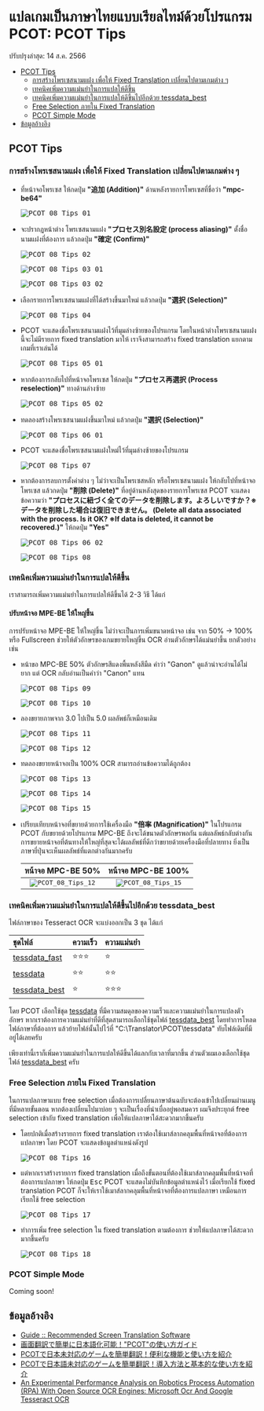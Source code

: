 # แปลเกมเป็นภาษาไทยแบบเรียลไทม์ด้วยโปรแกรม PCOT: PCOT Tips
ปรับปรุงล่าสุด: 14 ส.ค. 2566

 - [PCOT Tips](#pcot-tips)
   - [การสร้างโพรเซสนามแฝง เพื่อให้ Fixed Translation เปลี่ยนไปตามเกมต่าง ๆ](#การสร้างโพรเซสนามแฝง-เพื่อให้-fixed-translation-เปลี่ยนไปตามเกมต่าง-ๆ)
   - [เทคนิคเพิ่มความแม่นยำในการแปลให้ดีขึ้น](#เทคนิคเพิ่มความแม่นยำในการแปลให้ดีขึ้น)
   - [เทคนิคเพิ่มความแม่นยำในการแปลให้ดีขึ้นไปอีกด้วย tessdata_best](#เทคนิคเพิ่มความแม่นยำในการแปลให้ดีขึ้นไปอีกด้วย-tessdata_best)
   - [Free Selection ภายใน Fixed Translation](#free-selection-ภายใน-fixed-translation)
   - [PCOT Simple Mode](#pcot-simple-mode)
 - [ข้อมูลอ้างอิง](#ข้อมูลอ้างอิง)

## PCOT Tips
 
### การสร้างโพรเซสนามแฝง เพื่อให้ Fixed Translation เปลี่ยนไปตามเกมต่าง ๆ

 - ที่หน้าจอโพรเซส ให้กดปุ่ม **"追加 (Addition)"** ด้านหลังรายการโพรเซสที่ชื่อว่า **"mpc-be64"**

   <kbd>![PCOT_08_Tips_01](Pictures/PCOT_08_Tips_01.png)</kbd>
 - จะปรากฎหน้าต่าง โพรเซสนามแฝง **"プロセス別名設定 (process aliasing)"** ตั้งชื่อนามแฝงที่ต้องการ แล้วกดปุ่ม **"確定 (Confirm)"**

   <kbd>![PCOT_08_Tips_02](Pictures/PCOT_08_Tips_02.png)</kbd>

   <kbd>![PCOT_08_Tips_03_01](Pictures/PCOT_08_Tips_03_01.png)</kbd>

   <kbd>![PCOT_08_Tips_03_02](Pictures/PCOT_08_Tips_03_02.png)</kbd>
 - เลือกรายการโพรเซสนามแฝงที่ได้สร้างขึ้นมาใหม่ แล้วกดปุ่ม **"選択 (Selection)"**

   <kbd>![PCOT_08_Tips_04](Pictures/PCOT_08_Tips_04.png)</kbd>
 - PCOT จะแสดงชื่อโพรเซสนามแฝงไว้ที่มุมล่างซ้ายของโปรแกรม โดยในหน้าต่างโพรเซสนามแฝงนี้จะไม่มีรายการ fixed translation มาให้ เราจึงสามารถสร้าง fixed translation แยกตามเกมที่เราเล่นได้

   <kbd>![PCOT_08_Tips_05_01](Pictures/PCOT_08_Tips_05_01.png)</kbd>
 - หากต้องการกลับไปที่หน้าจอโพรเซส ให้กดปุ่ม **"プロセス再選択 (Process reselection)"** ทางด้านล่างซ้าย

   <kbd>![PCOT_08_Tips_05_02](Pictures/PCOT_08_Tips_05_02.png)</kbd>
 - ทดลองสร้างโพรเซสนามแฝงขึ้นมาใหม่ แล้วกดปุ่ม **"選択 (Selection)"**

   <kbd>![PCOT_08_Tips_06_01](Pictures/PCOT_08_Tips_06_01.png)</kbd>
 - PCOT จะแสดงชื่อโพรเซสนามแฝงใหม่ไว้ที่มุมล่างซ้ายของโปรแกรม

   <kbd>![PCOT_08_Tips_07](Pictures/PCOT_08_Tips_07.png)</kbd>
 - หากต้องการลบการตั้งค่าต่าง ๆ ไม่ว่าจะเป็นโพรเซสหลัก หรือโพรเซสนามแฝง ให้กลับไปที่หน้าจอโพรเซส แล้วกดปุ่ม **"削除 (Delete)"** ที่อยู่ด้านหลังสุดของรายการโพรเซส PCOT จะแสดงข้อความว่า **"プロセスに紐づく全てのデータを削除します。よろしいですか？※データを削除した場合は復旧できません。 (Delete all data associated with the process. Is it OK? ※If data is deleted, it cannot be recovered.)"** ให้กดปุ่ม **"Yes"**

   <kbd>![PCOT_08_Tips_06_02](Pictures/PCOT_08_Tips_06_02.png)</kbd>

   <kbd>![PCOT_08_Tips_08](Pictures/PCOT_08_Tips_08.png)</kbd>

### เทคนิคเพิ่มความแม่นยำในการแปลให้ดีขึ้น

 เราสามารถเพิ่มความแม่นยำในการแปลให้ดีขึ้นได้ 2-3 วิธี ได้แก่

  #### ปรับหน้าจอ MPE-BE ให้ใหญ่ขึ้น

 การปรับหน้าจอ MPE-BE ให้ใหญ่ขึ้น ไม่ว่าจะเป็นการเพิ่มขนาดหน้าจอ เช่น จาก 50% → 100% หรือ Fullscreen ช่วยให้ตัวอักษรของเกมขยายใหญ่ขึ้น OCR อ่านตัวอักษรได้แม่นยำขึ้น ยกตัวอย่างเช่น

 - หน้าขอ MPC-BE 50% ตัวอักษรสีแดงพื้นหลังสีมืด คำว่า "Ganon" ดูแล้วน่าจะอ่านได้ไม่ยาก แต่ OCR กลับอ่านเป็นคำว่า "Canon" แทน

   <kbd>![PCOT_08_Tips_09](Pictures/PCOT_08_Tips_09.png)</kbd>

   <kbd>![PCOT_08_Tips_10](Pictures/PCOT_08_Tips_10.png)</kbd>
 - ลองขยายภาพจาก 3.0 ไปเป็น 5.0 ผลลัพธ์ก็เหมือนเดิม

   <kbd>![PCOT_08_Tips_11](Pictures/PCOT_08_Tips_11.png)</kbd>

   <kbd>![PCOT_08_Tips_12](Pictures/PCOT_08_Tips_12.png)</kbd>
 - ทดลองขยายหน้าจอเป็น 100% OCR สามารถอ่านข้อความได้ถูกต้อง

   <kbd>![PCOT_08_Tips_13](Pictures/PCOT_08_Tips_13.png)</kbd>

   <kbd>![PCOT_08_Tips_14](Pictures/PCOT_08_Tips_14.png)</kbd>

   <kbd>![PCOT_08_Tips_15](Pictures/PCOT_08_Tips_15.png)</kbd>

 - เปรียบเทียบหน้าจอที่ขยายด้วยการใช้เครื่องมือ **"倍率 (Magnification)"** ในโปรแกรม PCOT กับขยายด้วยโปรแกรม MPC-BE ถึงจะได้ขนาดตัวอักษรพอกัน แต่ผลลัพธ์กลับต่างกัน การขยายหน้าจอที่ต้นทางให้ใหญ่ที่สุดจะได้ผลลัพธ์ที่ดีกว่าขยายด้วยเครื่องมือที่ปลายทาง ยิ่งเป็นภาษายี่ปุ่นจะเห็นผลลัพธ์ที่แตกต่างกันมากครับ

   |หน้าจอ MPC-BE 50%|หน้าจอ MPC-BE 100%|
   |:-:|:-:|
   |<kbd>![PCOT_08_Tips_12](Pictures/PCOT_08_Tips_12.png)</kbd>| <kbd>![PCOT_08_Tips_15](Pictures/PCOT_08_Tips_15.png)</kbd>|

### เทคนิคเพิ่มความแม่นยำในการแปลให้ดีขึ้นไปอีกด้วย tessdata_best

ไฟล์ภาษาของ Tesseract OCR จะแบ่งออกเป็น 3 ชุด ได้แก่

|ชุดไฟล์|ความเร็ว|ความแม่นยำ|
|:-|:-|:-|
|[tessdata_fast](https://github.com/tesseract-ocr/tessdata_fast)|:star::star::star:|:star:|
|[tessdata](https://github.com/tesseract-ocr/tessdata)|:star::star:|:star::star:|
|[tessdata_best](https://github.com/tesseract-ocr/tessdata_best)|:star:|:star::star::star:|

โดย PCOT เลือกใช้ชุด [tessdata](https://github.com/tesseract-ocr/tessdata) ที่มีความสมดุลของความเร็วและความแม่นยำในการแปลงตัวอักษร หากเราต้องการความแม่นยำที่ดีที่สุดสามารถเลือกใช้ชุดไฟล์ [tessdata_best](https://github.com/tesseract-ocr/tessdata_best) โดยทำการโหลดไฟล์ภาษาที่ต้องการ แล้วย้ายไฟล์นั้นไปไว้ที่ "C:\Translator\PCOT\tessdata\" ทับไฟล์เดิมที่มีอยู่ได้เลยครับ

เพียงเท่านี้เราก็เพิ่มความแม่นยำในการแปลให้ดีขึ้นได้แลกกับเวลาที่มากขึ้น ส่วนตัวผมเองเลือกใช้ชุดไฟล์ [tessdata_best](https://github.com/tesseract-ocr/tessdata_best) ครับ

### Free Selection ภายใน Fixed Translation

ในการแปลภาษาแบบ free selection เมื่อต้องการเปลี่ยนภาษาต้นฉบับจะต้องเข้าไปเปลี่ยนผ่านเมนูที่มีหลายขั้นตอน หากต้องเปลี่ยนไปมาบ่อย ๆ จะเป็นเรื่องที่น่าเบื่ออยู่พอสมควร ผมจึงประยุกต์ free selection เข้ากับ fixed translation เพื่อให้แปลภาษาได้สะดวกมากขึ้นครับ

 - โดยปกติเมื่อสร้างรายการ fixed translation เราต้องใช้เมาส์ลากคลุมพื้นที่หน้าจอที่ต้องการแปลภาษา โดย PCOT จะแสดงข้อมูลตำแหน่งดังรูป

   <kbd>![PCOT_08_Tips_16](Pictures/PCOT_08_Tips_16.png)</kbd>
 - แต่หากเราสร้างรายการ fixed translation เมื่อถึงขั้นตอนที่ต้องใช้เมาส์ลากคลุมพื้นที่หน้าจอที่ต้องการแปลภาษา ให้กดปุ่ม <kbd>Esc</kbd> PCOT จะแสดงไม่บันทึกข้อมูลตำแหน่งไว้ เมื่อเรียกใช้ fixed translation PCOT ก็จะให้เราใช้เมาส์ลากคลุมพื้นที่หน้าจอที่ต้องการแปลภาษา เหมือนการเรียกใช้ free selection

   <kbd>![PCOT_08_Tips_17](Pictures/PCOT_08_Tips_17.png)</kbd>
 - ทำการเพิ่ม free selection ใน fixed translation ตามต้องการ ช่วยให้แปลภาษาได้สะดวกมากขึ้นครับ

   <kbd>![PCOT_08_Tips_18](Pictures/PCOT_08_Tips_18.png)</kbd>

### PCOT Simple Mode

Coming soon!

## ข้อมูลอ้างอิง
 - [Guide :: Recommended Screen Translation Software](https://steamcommunity.com/sharedfiles/filedetails/?id=2847675160)
 - [画面翻訳で簡単に日本語化可能！"PCOT"の使い方ガイド](https://steamcommunity.com/sharedfiles/filedetails/?id=2649183272)
 - [PCOTで日本未対応のゲームを簡単翻訳！便利な機能と使い方を紹介](https://yamachannel-blog.com/game-translation/)
 - [PCOTで日本語未対応のゲームを簡単翻訳！導入方法と基本的な使い方を紹介](https://yamachannel-blog.com/game-translation-pcot/)
 - [An Experimental Performance Analysis on Robotics Process Automation (RPA) With Open Source OCR Engines: Microsoft Ocr And Google Tesseract OCR](https://iopscience.iop.org/article/10.1088/1757-899X/1059/1/012004)
